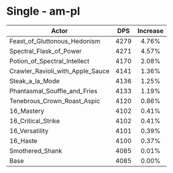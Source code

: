 # Single - am-pl
| Actor | DPS | Increase |
|---|:---:|:---:|
|Feast_of_Gluttonous_Hedonism|4279|4.76%|
|Spectral_Flask_of_Power|4271|4.57%|
|Potion_of_Spectral_Intellect|4170|2.08%|
|Crawler_Ravioli_with_Apple_Sauce|4141|1.36%|
|Steak_a_la_Mode|4136|1.25%|
|Phantasmal_Souffle_and_Fries|4133|1.19%|
|Tenebrous_Crown_Roast_Aspic|4120|0.86%|
|16_Mastery|4102|0.41%|
|16_Critical_Strike|4102|0.41%|
|16_Versatility|4101|0.39%|
|16_Haste|4100|0.37%|
|Smothered_Shank|4085|0.01%|
|Base|4085|0.00%|
